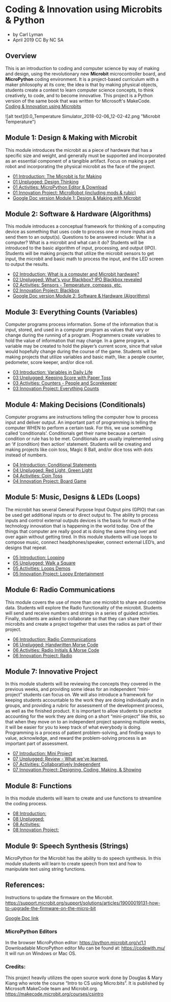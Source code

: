 # Coding & Innovation using Microbits & Python
- by Carl Lyman
- April 2019
CC By NC SA

## Overview
This is an introduction to coding and computer science by way of making and design, using the revolutionary new **Microbit** microcontroller board, and **MicroPython** coding environment. It is a project-based curriculum with a maker philosophy at its core; the idea is that by making physical objects, students create a context to learn computer science concepts, to think creatively, to code, and to become innovative. This project is a Python version of the same book that was written for Microsoft's MakeCode. 
[Coding & Innovation using Microbits](https://sites.google.com/view/utahcodingproject/microbits/coding-innovation) 

![alt text](0.0_Temperature Simulator_2018-02-06_12-02-42.png "Microbit Temperature")

## Module 1: Design & Making with Microbit
This module introduces the microbit as a piece of hardware that has a specific size and weight, and generally must be supported and incorporated as an essential component of a tangible artifact. Focus on making a pet robot and incorporating the physical microbit as the face of the project. 
- [01 Introduction: The Microbit is for Making](../01intro/01.0overview.md)
- [01 Unplugged: Design Thinking](../01intro/01.1unplugged.md)
- [01 Activities: MicroPython Editor & Download](../01intro/01.2activities.md)
- [01 Innovation Project: MicroRobot (including mods & rubic)](../01intro/01.3project.md)
- [Google Doc version Module 1: Design & Making with Microbit](https://docs.google.com/document/d/1TZWpDW8wXHbn2dKs0RUtMUwOOmRWP5ssCERXIbpjmd0/edit?usp=sharing)

## Module 2: Software & Hardware (Algorithms)
This module introduces a conceptual framework for thinking of a computing device as something that uses code to process one or more inputs and send them to an output(s). Questions to be answered include: What is a computer? What is a microbit and what can it do? Students will be introduced to the basic algorithm of input, processing, and output (IPO). Students will be making projects that utilize the microbit sensors to get input, the microbit and basic math to process the input, and the LED screen to output the results.
- [02 Introduction: What is a computer and Microbit hardware?](../02algorithms/02.0overview.md)
- [02 Unplugged: What's your Blackbox? IPO Blackbox revealed](../02algorithms/02.1unplugged.md)
- [02 Activities: Sensors - Temperature, compass, etc.](../02algorithms/02.2activities.md)
- [02 Innovation Project: Blackbox](../02algorithms/02.3project.md)
- [Google Doc version Module 2: Software & Hardware (Algorithms)](https://docs.google.com/document/d/1Eoy3uVq5g8f0trl0i125ATjGBTCx6Qy5TkX1wgO8q9w/edit?usp=sharing)

## Module 3: Everything Counts (Variables)
Computer programs process information. Some of the information that is input, stored, and used in a computer program as values that vary or change during the running of a program. Programmers create variables to hold the value of information that may change. In a game program, a variable may be created to hold the player’s current score, since that value would hopefully change during the course of the game. Students will be making projects that utilize variables and basic math, like: a people counter, pedometer, score keeper, and/or dice roll.
- [03 Introduction: Variables in Daily Life](../03variables/03.0overview.md)
- [03 Unplugged: Keeping Score with Paper Toss](../03variables/03.1unplugged.md)
- [03 Activities: Counters - People and Scorekeeper](../03variables/03.2activities.md)
- [03 Innovation Project: Everything Counts](../03variables/03.3project.md)

## Module 4: Making Decisions (Conditionals)
Computer programs are instructions telling the computer how to process input and deliver output. An important part of programming is telling the computer WHEN to perform a certain task. For this, we use something called ‘conditionals’. Conditionals get their name because a certain condition or rule has to be met. Conditionals are usually implemented using an ‘if (condition) then action’ statement. Students will be creating and making projects like coin toss, Magic 8 Ball, and/or dice toss with dots instead of numbers.
- [04 Introduction: Conditional Statements](../04conditionals/04.0overview.md)
- [04 Unplugged: Red Light, Green Light](../04conditionals/04.1unplugged.md)
- [04 Activities: Coin Toss](../04conditionals/04.2activities.md)
- [04 Innovation Project: Board Game](../04conditionals/04.3project.md)

## Module 5: Music, Designs & LEDs (Loops)
The microbit has several General Purpose Input Output pins (GPIO) that can be used get additional inputs or to direct output to. The ability to process inputs and control external outputs devices is the basis for much of the technology innovation that is happening in the world today. One of the things that computer are really good at is doing the same thing over and over again without getting tired. In this module students will use loops to compose music, connect headphones/speaker, connect external LED’s, and designs that repeat. 
- [05 Introduction: Looping](../05loops/05.0overview.md)
- [05 Unplugged: Walk a Square](../05loops/05.1unplugged.md)
- [05 Activities: Loops Demos](../05loops/05.2activities.md)
- [05 Innovation Project: Loopy Entertainment](../05loops/05.3project.md)

## Module 6: Radio Communications
This module covers the use of more than one microbit to share and combine data. Students will explore the Radio functionality of the microbit. Students will send and receive numbers and strings in a series of guided activities. Finally, students are asked to collaborate so that they can share their microbits and create a project together that uses the radios as part of their project.
- [06 Introduction: Radio Communications](../06radio/06.0overview.md)
- [06 Unplugged: Handwritten Morse Code](../06radio/06.1unplugged.md)
- [06 Activities: Radio Initials & Morse Code](../06radio/06.2activities.md)
- [06 Innovation Project: Radio](../06radio/06.3project.md)

## Module 7: Innovative Project
In this module students will be reviewing the concepts they covered in the previous weeks, and providing some ideas for an independent “mini-project” students can focus on. We will also introduce a framework for keeping students accountable to the work they are doing individually and in groups, and providing a rubric for assessment of the development process, as well as the finished product. It is important to allow students to practice accounting for the work they are doing on a short “mini-project” like this, so that when they move on to an independent project spanning multiple weeks, it will be easier for you to keep track of what everybody is doing. Programming is a process of patient problem-solving, and finding ways to value, acknowledge, and reward the problem-solving process is an important part of assessment.
- [07 Introduction: Mini Project](../07miniproject/07.0overview.md)
- [07 Unplugged: Review - What we've learned.](../07miniproject/07.1unplugged.md)
- [07 Activities: Collaboratively Independent](../07miniproject/07.2activities.md)
- [07 Innovation Project: Designing, Coding, Making, & Showing](../07miniproject/07.3project.md)

## Module 8: Functions
In this module students will learn to create and use functions to streamline the coding process.
- [08 Introduction: ](../08functions/08.0overview.md)
- [08 Unplugged: ](../08functions/08.1unplugged.md)
- [08 Activities: ](../08functions/08.2activities.md)
- [08 Innovation Project: ](../08functions/08.3project.md)

## Module 9: Speech Synthesis (Strings)
MicroPython for the Microbit has the ability to do speech synthesis. In this module students will learn to create speech from text and how to manipulate text using string functions.

## References:
Instructions to update the firmware on the Microbit. https://support.microbit.org/support/solutions/articles/19000019131-how-to-upgrade-the-firmware-on-the-micro-bit 

[Google Doc link](https://docs.google.com/document/d/1w1fg2MMTrrvsuGTN9sO4tzghgKS3s03gjcRN1JnEbSQ/edit?usp=sharing)

### MicroPython Editors
In the browser MicroPython editor: https://python.microbit.org/v/1.1 Downloadable MicroPython editor Mu can be found at: https://codewith.mu/ It will run on Windows or Mac OS.

### Credits: 
This project heavily utilizes the open source work done by Douglas & Mary Kiang who wrote the course “Intro to CS using Micro:bits”. It is published by Microsoft MakeCode team and Microbit.org. https://makecode.microbit.org/courses/csintro 

